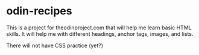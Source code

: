 # odin-recipes
This is a project for theodinproject.com that will help me learn basic HTML skills. It will help me with different headings, anchor tags, images, and lists.

There will not have CSS practice (yet?)